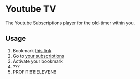 # Youtube TV

The Youtube Subscriptions player for the old-timer within you.

## Usage

1. Bookmark [this link](javascript:var%20s%20=%20document.createElement('script');s.src%20=%20"https://raw.githubusercontent.com/unRob/youtube-tv/master/yttv.js";document.body.appendChild(s);)
2. Go to [your subscriptions](https://www.youtube.com/feed/subscriptions)
3. Activate your bookmark
4. ???
5. PROFIT!!!1!!ELEVEN!!